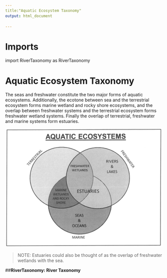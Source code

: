 ```yaml
---
title:"Aquatic Ecosystem Taxonomy"
output: html_document

---
```


# Imports
import RiverTaxonomy as RiverTaxonomy

# Aquatic Ecosystem Taxonomy
The seas and freshwater constitute the two major forms of aquatic ecosystems. Additionally, the ecotone between sea and the terrestrial ecosystem forms marine wetland and rocky shore ecosystems, and the overlap between freshwater systems and the terrestrial ecosystem forms freshwater wetland systems. Finally the overlap of terrestrial, freshwater and marine systems form estuaries. 

![Aquatic ecosystem, and their inter-relation](AquaticEcosystemTaxonomyPics/AqEsys.jpg)

> NOTE: Estuaries could also be thought of as the overlap of freshwater wetlands with the sea. 

##__RiverTaxonomy: River Taxonomy__ 


